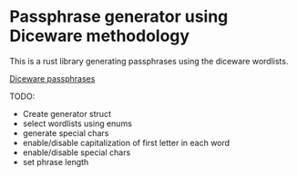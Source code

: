 # Passphrase generator using Diceware methodology

This is a rust library generating passphrases using the diceware wordlists.

[Diceware passphrases](https://theworld.com/~reinhold/diceware.html)

TODO:
- Create generator struct
- select wordlists using enums
- generate special chars
- enable/disable capitalization of first letter in each word
- enable/disable special chars
- set phrase length


